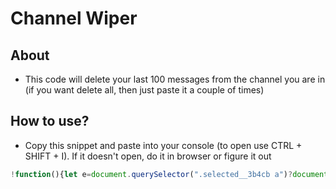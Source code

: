 # Channel Wiper
## About
- This code will delete your last 100 messages from the channel you are in (if you want delete all, then just paste it a couple of times)
## How to use?
- Copy this snippet and paste into your console (to open use CTRL + SHIFT + I). If it doesn't open, do it in browser or figure it out
```js
!function(){let e=document.querySelector(".selected__3b4cb a")?document.querySelector(".selected__3b4cb a").href.split("/")[5]:document.querySelector(".selected_d94cf9 a").href.split("/")[5],r=(webpackChunkdiscord_app.push([[""],{},e=>{for(let r in m=[],e.c)m.push(e.c[r])}]),m).find(e=>e?.exports?.default?.getToken!==void 0).exports.default.getToken();fetch("https://discord.com/api/v9/channels/"+e+"/messages?limit=100",{headers:{accept:"*/*","accept-language":"en-US,en;q=0.9,en;q=0.8",authorization:r},referrer:"https://discord.com/",referrerPolicy:"strict-origin-when-cross-origin",body:null,method:"GET",mode:"cors",credentials:"include"}).then(t=>{t.json().then(t=>{for(let c in t=t.filter(e=>e.author.id==document.querySelector(".container_ca50b9 .avatarStack__6604a img").src.split("/")[4]))setTimeout(()=>{fetch("https://discord.com/api/v9/channels/"+e+"/messages/"+t[c].id,{headers:{accept:"*/*","accept-language":"en-US,en;q=0.9,en;q=0.8",authorization:r},referrer:"https://discord.com/",referrerPolicy:"strict-origin-when-cross-origin",body:null,method:"DELETE",mode:"cors",credentials:"include"})},2e3*c+1e3*Math.random())})})}();
```
